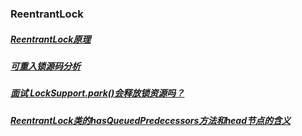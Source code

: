 ### ReentrantLock
##### [ReentrantLock原理][1]
##### [可重入锁源码分析][2]
##### [面试 LockSupport.park()会释放锁资源吗？][3]
##### [ReentrantLock类的hasQueuedPredecessors方法和head节点的含义][4]
[1]: https://blog.csdn.net/fuyuwei2015/article/details/83719444
[2]: https://blog.csdn.net/pb_yan/article/details/80502119
[3]: https://www.cnblogs.com/tong-yuan/p/11768904.html
[4]: https://www.cnblogs.com/kumu/p/10659835.html